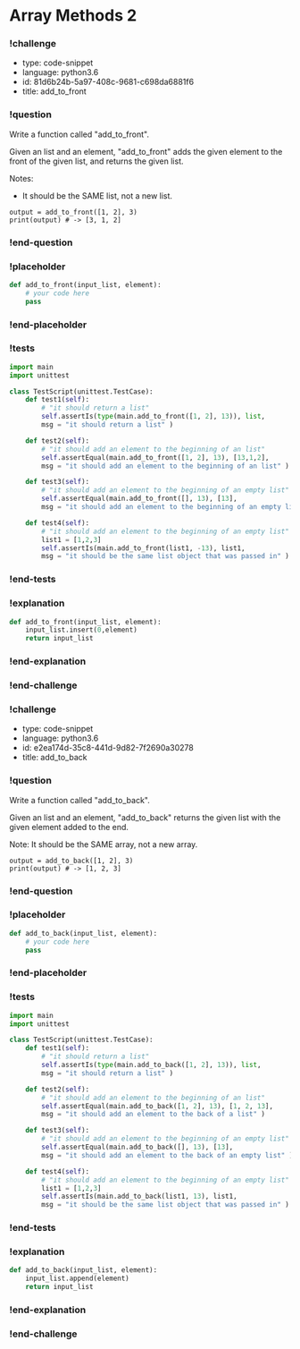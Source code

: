 # Array Methods 2

### !challenge

* type: code-snippet
* language: python3.6
* id: 81d6b24b-5a97-408c-9681-c698da6881f6
* title: add_to_front

### !question

Write a function called "add_to_front".

Given an list and an element, "add_to_front" adds the given element to the front of the given list, and returns the given list.

Notes:
* It should be the SAME list, not a new list.

```
output = add_to_front([1, 2], 3)
print(output) # -> [3, 1, 2]
```

### !end-question

### !placeholder

```python
def add_to_front(input_list, element):
    # your code here
    pass


```

### !end-placeholder

### !tests

```python
import main
import unittest

class TestScript(unittest.TestCase):
    def test1(self):
        # "it should return a list"
        self.assertIs(type(main.add_to_front([1, 2], 13)), list,
        msg = "it should return a list" )

    def test2(self):
        # "it should add an element to the beginning of an list"
        self.assertEqual(main.add_to_front([1, 2], 13), [13,1,2],
        msg = "it should add an element to the beginning of an list" )

    def test3(self):
        # "it should add an element to the beginning of an empty list"
        self.assertEqual(main.add_to_front([], 13), [13],
        msg = "it should add an element to the beginning of an empty list" )

    def test4(self):
        # "it should add an element to the beginning of an empty list"
        list1 = [1,2,3]
        self.assertIs(main.add_to_front(list1, -13), list1,
        msg = "it should be the same list object that was passed in" )
```

### !end-tests

### !explanation
```python
def add_to_front(input_list, element):
    input_list.insert(0,element)
    return input_list
```
### !end-explanation

### !end-challenge

### !challenge

* type: code-snippet
* language: python3.6
* id: e2ea174d-35c8-441d-9d82-7f2690a30278
* title: add_to_back

### !question

Write a function called "add_to_back".

Given an list and an element, "add_to_back" returns the given list with the given element added to the end.

Note: It should be the SAME array, not a new array.

```
output = add_to_back([1, 2], 3)
print(output) # -> [1, 2, 3]
```

### !end-question

### !placeholder

```python
def add_to_back(input_list, element):
    # your code here
    pass


```

### !end-placeholder

### !tests

```python
import main
import unittest

class TestScript(unittest.TestCase):
    def test1(self):
        # "it should return a list"
        self.assertIs(type(main.add_to_back([1, 2], 13)), list,
        msg = "it should return a list" )

    def test2(self):
        # "it should add an element to the beginning of an list"
        self.assertEqual(main.add_to_back([1, 2], 13), [1, 2, 13],
        msg = "it should add an element to the back of a list" )

    def test3(self):
        # "it should add an element to the beginning of an empty list"
        self.assertEqual(main.add_to_back([], 13), [13],
        msg = "it should add an element to the back of an empty list" )

    def test4(self):
        # "it should add an element to the beginning of an empty list"
        list1 = [1,2,3]
        self.assertIs(main.add_to_back(list1, 13), list1,
        msg = "it should be the same list object that was passed in" )
```

### !end-tests

### !explanation
```python
def add_to_back(input_list, element):
    input_list.append(element)
    return input_list
```
### !end-explanation

### !end-challenge
